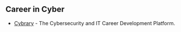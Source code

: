 ## Career in Cyber

-   [Cybrary](https://www.cybrary.it/) - The Cybersecurity and IT Career Development Platform.

